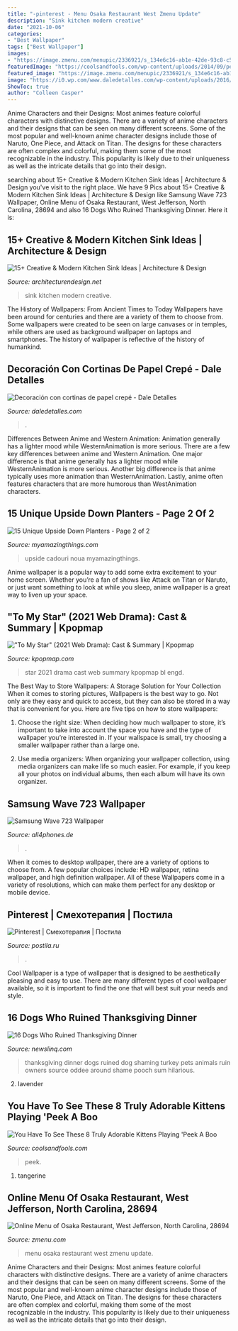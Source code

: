 ```yaml
---
title: "-pinterest - Menu Osaka Restaurant West Zmenu Update"
description: "Sink kitchen modern creative"
date: "2021-10-06"
categories:
- "Best Wallpaper"
tags: ["Best Wallpaper"]
images:
- "https://image.zmenu.com/menupic/2336921/s_134e6c16-ab1e-42de-93c8-c57ca3dcf387.jpg"
featuredImage: "https://coolsandfools.com/wp-content/uploads/2014/09/peekaboo-cat-6.jpg"
featured_image: "https://image.zmenu.com/menupic/2336921/s_134e6c16-ab1e-42de-93c8-c57ca3dcf387.jpg"
image: "https://i0.wp.com/www.daledetalles.com/wp-content/uploads/2016/08/decoracion-con-papel-creppe9.jpg?resize=564%2C752"
ShowToc: true
author: "Colleen Casper"
---
```



Anime Characters and their Designs: Most animes feature colorful characters with distinctive designs.
There are a variety of anime characters and their designs that can be seen on many different screens. Some of the most popular and well-known anime character designs include those of Naruto, One Piece, and Attack on Titan. The designs for these characters are often complex and colorful, making them some of the most recognizable in the industry. This popularity is likely due to their uniqueness as well as the intricate details that go into their design.

	

		
searching about 15+ Creative &amp; Modern Kitchen Sink Ideas | Architecture &amp; Design you've visit to the right place. We have 9 Pics about 15+ Creative &amp; Modern Kitchen Sink Ideas | Architecture &amp; Design like Samsung Wave 723 Wallpaper, Online Menu of Osaka Restaurant, West Jefferson, North Carolina, 28694 and also 16 Dogs Who Ruined Thanksgiving Dinner. Here it is:
		
    
## 15+ Creative &amp; Modern Kitchen Sink Ideas | Architecture &amp; Design

<img loading=lazy src="https://cdn.architecturendesign.net/wp-content/uploads/2015/08/AD-Creative-Modern-Kitchen-Sink-Ideas-09.jpg" onerror="this.onerror=null;this.src='https://tse3.mm.bing.net/th?id=OIP.Fx8z1IFagmnAMomeBRsZ1AHaMW&amp;pid=15.1';" alt="15+ Creative &amp; Modern Kitchen Sink Ideas | Architecture &amp; Design">

_Source: architecturendesign.net_

>sink kitchen modern creative. 

	

The History of Wallpapers: From Ancient Times to Today
Wallpapers have been around for centuries and there are a variety of them to choose from. Some wallpapers were created to be seen on large canvases or in temples, while others are used as background wallpaper on laptops and smartphones. The history of wallpaper is reflective of the history of humankind.

    
## Decoración Con Cortinas De Papel Crepé - Dale Detalles

<img loading=lazy src="https://i0.wp.com/www.daledetalles.com/wp-content/uploads/2016/08/decoracion-con-papel-creppe9.jpg?resize=564%2C752" onerror="this.onerror=null;this.src='https://tse3.mm.bing.net/th?id=OIP.picpXl-tqYDqsAutuWGWxQHaJ4&amp;pid=15.1';" alt="Decoración con cortinas de papel crepé - Dale Detalles">

_Source: daledetalles.com_

>. 

	

Differences Between Anime and Western Animation: Animation generally has a lighter mood while WesternAnimation is more serious.
There are a few key differences between anime and Western Animation. One major difference is that anime generally has a lighter mood while WesternAnimation is more serious. Another big difference is that anime typically uses more animation than WesternAnimation. Lastly, anime often features characters that are more humorous than WestAnimation characters.

    
## 15 Unique Upside Down Planters - Page 2 Of 2

<img loading=lazy src="https://myamazingthings.com/wp-content/uploads/2017/03/planter11-1420x1893.jpg" onerror="this.onerror=null;this.src='https://tse1.mm.bing.net/th?id=OIP.5-Vgb8mhd5RlPvbjajuKvAHaJ3&amp;pid=15.1';" alt="15 Unique Upside Down Planters - Page 2 of 2">

_Source: myamazingthings.com_

>upside cadouri noua myamazingthings. 

	

Anime wallpaper is a popular way to add some extra excitement to your home screen. Whether you’re a fan of shows like Attack on Titan or Naruto, or just want something to look at while you sleep, anime wallpaper is a great way to liven up your space.

    
## &quot;To My Star&quot; (2021 Web Drama): Cast &amp; Summary | Kpopmap

<img loading=lazy src="https://thumbnails.kpopmap.com/2021/01/To-My-star-BL-web-drama-2021-official-2-780.jpg" onerror="this.onerror=null;this.src='https://tse2.mm.bing.net/th?id=OIP.YzRlvMeGuL2H8ufFS8cs3AHaJ4&amp;pid=15.1';" alt="&quot;To My Star&quot; (2021 Web Drama): Cast &amp; Summary | Kpopmap">

_Source: kpopmap.com_

>star 2021 drama cast web summary kpopmap bl engd. 

	

The Best Way to Store Wallpapers: A Storage Solution for Your Collection
When it comes to storing pictures, Wallpapers is the best way to go. Not only are they easy and quick to access, but they can also be stored in a way that is convenient for you. Here are five tips on how to store wallpapers:
1) Choose the right size: When deciding how much wallpaper to store, it’s important to take into account the space you have and the type of wallpaper you’re interested in. If your wallspace is small, try choosing a smaller wallpaper rather than a large one.

2) Use media organizers: When organizing your wallpaper collection, using media organizers can make life so much easier. For example, if you keep all your photos on individual albums, then each album will have its own organizer.

    
## Samsung Wave 723 Wallpaper

<img loading=lazy src="http://all4phones.de/attachments/44372d1289915825-samsung-wave-723-wallpaper-samsung-wave-723-wallpaper-6-.jpg" onerror="this.onerror=null;this.src='https://tse2.mm.bing.net/th?id=OIP.cf392U6Z9dkLOLpkYP7_mgAAAA&amp;pid=15.1';" alt="Samsung Wave 723 Wallpaper">

_Source: all4phones.de_

>. 

	

When it comes to desktop wallpaper, there are a variety of options to choose from. A few popular choices include: HD wallpaper, retina wallpaper, and high definition wallpaper. All of these Wallpapers come in a variety of resolutions, which can make them perfect for any desktop or mobile device. 

    
## Pinterest | Смехотерапия | Постила

<img loading=lazy src="https://img14.postila.ru/resize?w=422&amp;src=%2Fdata%2F73%2F25%2F5c%2Ffe%2F73255cfedba1e2c34908e3cfbab54cc05f9dc200c6f90658398b1ab575b79af9.jpg" onerror="this.onerror=null;this.src='https://tse2.mm.bing.net/th?id=OIP.em7_UmqfgrIHTkCVnHeLeQAAAA&amp;pid=15.1';" alt="Pinterest | Смехотерапия | Постила">

_Source: postila.ru_

>. 

	

Cool Wallpaper is a type of wallpaper that is designed to be aesthetically pleasing and easy to use. There are many different types of cool wallpaper available, so it is important to find the one that will best suit your needs and style.

    
## 16 Dogs Who Ruined Thanksgiving Dinner

<img loading=lazy src="http://www.newslinq.com/wp-content/uploads/2014/11/23934.jpg" onerror="this.onerror=null;this.src='https://tse1.mm.bing.net/th?id=OIP.xPCrSfa5W0xCaFJ5jFgoEAHaJ5&amp;pid=15.1';" alt="16 Dogs Who Ruined Thanksgiving Dinner">

_Source: newslinq.com_

>thanksgiving dinner dogs ruined dog shaming turkey pets animals ruin owners source oddee around shame pooch sum hilarious. 

	

2. lavender 

    
## You Have To See These 8 Truly Adorable Kittens Playing &#039;Peek A Boo

<img loading=lazy src="https://coolsandfools.com/wp-content/uploads/2014/09/peekaboo-cat-6.jpg" onerror="this.onerror=null;this.src='https://tse3.mm.bing.net/th?id=OIP.m_zuj6DjFqSrtzyqove5AAHaLI&amp;pid=15.1';" alt="You Have To See These 8 Truly Adorable Kittens Playing &#039;Peek A Boo">

_Source: coolsandfools.com_

>peek. 

	

1. tangerine 

    
## Online Menu Of Osaka Restaurant, West Jefferson, North Carolina, 28694

<img loading=lazy src="https://image.zmenu.com/menupic/2336921/s_134e6c16-ab1e-42de-93c8-c57ca3dcf387.jpg" onerror="this.onerror=null;this.src='https://tse2.mm.bing.net/th?id=OIP.Eo06h6wvPjfCjl4NpKBxzAHaJ4&amp;pid=15.1';" alt="Online Menu of Osaka Restaurant, West Jefferson, North Carolina, 28694">

_Source: zmenu.com_

>menu osaka restaurant west zmenu update. 

	

Anime Characters and their Designs: Most animes feature colorful characters with distinctive designs.
There are a variety of anime characters and their designs that can be seen on many different screens. Some of the most popular and well-known anime character designs include those of Naruto, One Piece, and Attack on Titan. The designs for these characters are often complex and colorful, making them some of the most recognizable in the industry. This popularity is likely due to their uniqueness as well as the intricate details that go into their design.

